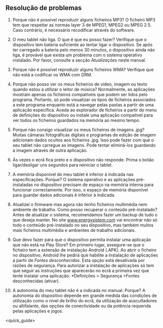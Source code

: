 ## Resolução de problemas

1.	Porque não é possível reproduzir alguns ficheiros MP3? 
O ficheiro MP3 tem que respeitar as normas layer 3 de MPEG1, MPEG2 ou MPEG 2.5.  Caso contrário, é necessário recodificar através do software.

2.	O meu tablet não liga. O que é que eu posso fazer?
Verifique que o dispositivo tem bateria suficiente ao tentar ligar o dispositivo.  Se após ter carregado a bateria pelo menos 30 minutos, o dispositivo ainda não liga, é provável que exista um problema com o sistema operativo instalado.  Por favor, consulte a secção *Atualizações* neste manual.

3.	Porque não é possível reproduzir alguns ficheiros WMA?
Verifique que não está a codificar os WMA com DRM.

4.	Porque não posso ver os meus ficheiros de vídeo, imagem ou texto quando estou a utilizar o leitor de música?
Normalmente, as aplicações mostram apenas os ficheiros compatíveis que podem ser lidos pelo programa.  Portanto, só pode visualizar os tipos de ficheiros associados a este programa enquanto está a navegar pelas pastas a partir de uma aplicação específica. Aceda ao explorador de ficheiros a partir do menu de definições do dispositivo ou instale uma aplicação compaítvel para ver todos os ficheiros guardados na memória ao mesmo tempo.

5.	Porque não consigo visualizar os meus ficheiros de imagens .jpg?
Muitas câmaras fotográficas digitais e programas de edição de imagem adicionam dados ocultos aos ficheiros .jpg. Isso pode fazer com que o seu tablet não carregue as imagens. Pode tentar eliminá-los guardando a imagem através de outra aplicação.

6.	Às vezes o ecrã fica preto e o dispositivo não responde.
Prima o botão ligar/desligar uns segundos para reiniciar o tablet.

7.	A memória disponível do meu tablet é inferior à indicada nas especificações. Porque?
O sistema operativo e as aplicações pré-instaladas no dispositivo precisam de espaço na memória interna para funcionar correctamente.  Por isso, o espaço de memória disponível para guardar dados adicionais é inferior à indicada.

8.	Atualizei o firmware mas agora não tenho ficheiros multimédia nem ambiente de trabalho. Como posso recuperar o conteúdo pré-instalado?
Antes de atualizar o sistema, recomendamos fazer um backup de tudo o que deseja manter.  No site www.energysistem.com vai encontrar não só todo o conteúdo pré-instalado no seu dispositivo, mas também muitos mais ficheiros multimédia e ambientes de trabalho adicionais.

9.	Que devo fazer para que o dispositivo permita instalar uma aplicação que não está na Play Store?
Em primeiro lugar, assegure-se que o ficheiro tem a extensão de instalação Android (.APK). Ao abrir o ficheiro no dispositivo, Android lhe pedirá que habilite a instalação de aplicações a partir de *Fontes desconhecidas*. Esta opção está desativada por razões de segurança.  Para autorizar a instalação de aplicações só tem que seguir as instruções que aparecerão no ecrã a primeira vez que tente instalar uma aplicação: *Definições > Segurança >Fontes desconhecidas (ativar). 

10.	A autonomia do meu tablet não é a indicada no manual. Porque?
A autonomia do dispositivo depende em grande medida das condições de utilização como o nível de brilho do ecrã, da utilização de auscultadores ou altifalante, das opções de conectividade ou da potência requerida pelas aplicações e jogos.

<quick_guide>
